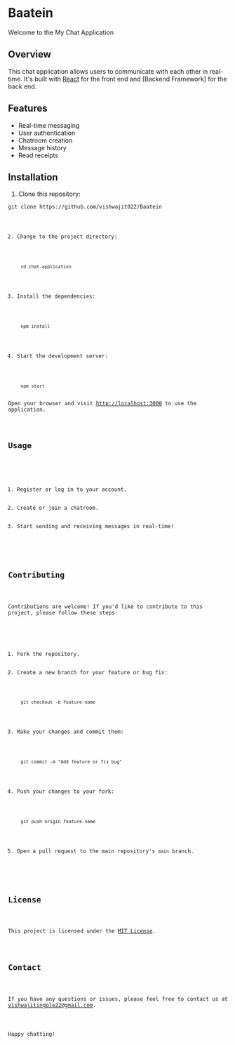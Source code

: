 <!DOCTYPE html>
<html>

<head>
    <meta charset="UTF-8">

</head>

<body>
    <h1>Baatein</h1>
    <p>Welcome to the My Chat Application</p>
    <h2>Overview</h2>
    <p>This chat application allows users to communicate with each other in real-time. It's built with <a
            href="https://reactjs.org/">React</a> for the front end and [Backend Framework] for the back end.</p>
    <h2>Features</h2>
    <ul>
        <li>Real-time messaging</li>
        <li>User authentication</li>
        <li>Chatroom creation</li>
        <li>Message history</li>
        <li>Read receipts</li>
    </ul>
    <h2>Installation</h2>
    <ol>
        <li>Clone this repository:</li>
    </ol>
    <code>git clone https://github.com/vishwajit022/Baatein
    <ol start="2">
        <li>Change to the project directory:</li>
    </ol>
    <code>cd chat-application</code>
    <ol start="3">
        <li>Install the dependencies:</li>
    </ol>
    <code>npm install</code>
    <ol start="4">
        <li>Start the development server:</li>
    </ol>
    <code>npm start</code>
    <p>Open your browser and visit <a href="http://localhost:3000">http://localhost:3000</a> to use the application.</p>
    <h2>Usage</h2>
    <ol>
        <li>Register or log in to your account.</li>
        <li>Create or join a chatroom.</li>
        <li>Start sending and receiving messages in real-time!</li>
    </ol>
    <h2>Contributing</h2>
    <p>Contributions are welcome! If you'd like to contribute to this project, please follow these steps:</p>
    <ol>
        <li>Fork the repository.</li>
        <li>Create a new branch for your feature or bug fix:</li>
    </ol>
    <code>git checkout -b feature-name</code>
    <ol start="3">
        <li>Make your changes and commit them:</li>
    </ol>
    <code>git commit -m "Add feature or fix bug"</code>
    <ol start="4">
        <li>Push your changes to your fork:</li>
    </ol>
    <code>git push origin feature-name</code>
    <ol start="5">
        <li>Open a pull request to the main repository's <code>main</code> branch.</li>
    </ol>
    <h2>License</h2>
    <p>This project is licensed under the <a href="LICENSE">MIT License</a>.</p>
    <h2>Contact</h2>
    <p>If you have any questions or issues, please feel free to contact us at <a
            href="mailto:your-email@example.com">vishwajitingole22@gmail.com</a>.</p>
    <p>Happy chatting!</p>
</body>

</html>
